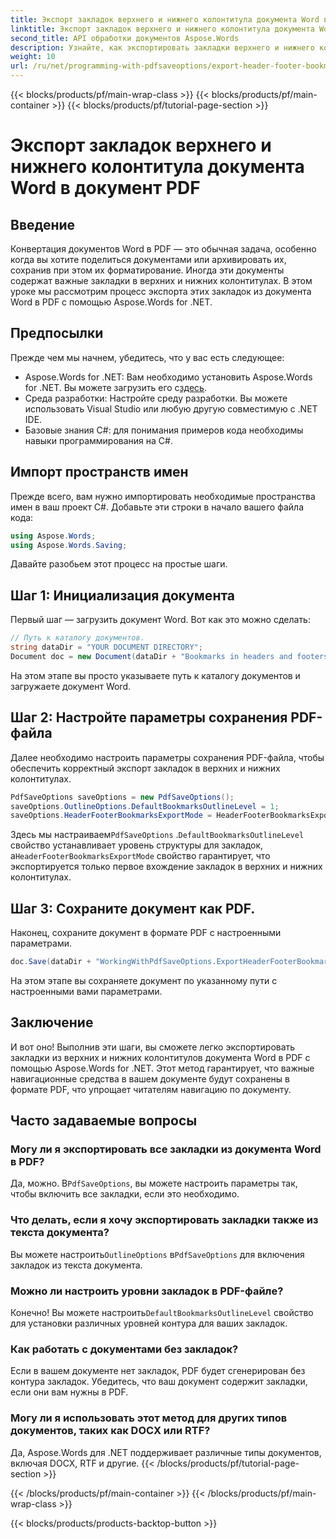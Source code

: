 ```yaml
---
title: Экспорт закладок верхнего и нижнего колонтитула документа Word в документ PDF
linktitle: Экспорт закладок верхнего и нижнего колонтитула документа Word в документ PDF
second_title: API обработки документов Aspose.Words
description: Узнайте, как экспортировать закладки верхнего и нижнего колонтитула из документа Word в PDF с помощью Aspose.Words для .NET, следуя нашему пошаговому руководству.
weight: 10
url: /ru/net/programming-with-pdfsaveoptions/export-header-footer-bookmarks/
---
```


{{< blocks/products/pf/main-wrap-class >}}
{{< blocks/products/pf/main-container >}}
{{< blocks/products/pf/tutorial-page-section >}}

# Экспорт закладок верхнего и нижнего колонтитула документа Word в документ PDF

## Введение

Конвертация документов Word в PDF — это обычная задача, особенно когда вы хотите поделиться документами или архивировать их, сохранив при этом их форматирование. Иногда эти документы содержат важные закладки в верхних и нижних колонтитулах. В этом уроке мы рассмотрим процесс экспорта этих закладок из документа Word в PDF с помощью Aspose.Words for .NET.

## Предпосылки

Прежде чем мы начнем, убедитесь, что у вас есть следующее:

- Aspose.Words for .NET: Вам необходимо установить Aspose.Words for .NET. Вы можете загрузить его с[здесь](https://releases.aspose.com/words/net/).
- Среда разработки: Настройте среду разработки. Вы можете использовать Visual Studio или любую другую совместимую с .NET IDE.
- Базовые знания C#: для понимания примеров кода необходимы навыки программирования на C#.

## Импорт пространств имен

Прежде всего, вам нужно импортировать необходимые пространства имен в ваш проект C#. Добавьте эти строки в начало вашего файла кода:

```csharp
using Aspose.Words;
using Aspose.Words.Saving;
```

Давайте разобьем этот процесс на простые шаги.

## Шаг 1: Инициализация документа

Первый шаг — загрузить документ Word. Вот как это можно сделать:

```csharp
// Путь к каталогу документов.
string dataDir = "YOUR DOCUMENT DIRECTORY";
Document doc = new Document(dataDir + "Bookmarks in headers and footers.docx");
```

На этом этапе вы просто указываете путь к каталогу документов и загружаете документ Word.

## Шаг 2: Настройте параметры сохранения PDF-файла

Далее необходимо настроить параметры сохранения PDF-файла, чтобы обеспечить корректный экспорт закладок в верхних и нижних колонтитулах.

```csharp
PdfSaveOptions saveOptions = new PdfSaveOptions();
saveOptions.OutlineOptions.DefaultBookmarksOutlineLevel = 1;
saveOptions.HeaderFooterBookmarksExportMode = HeaderFooterBookmarksExportMode.First;
```

 Здесь мы настраиваем`PdfSaveOptions` .`DefaultBookmarksOutlineLevel` свойство устанавливает уровень структуры для закладок, а`HeaderFooterBookmarksExportMode` свойство гарантирует, что экспортируется только первое вхождение закладок в верхних и нижних колонтитулах.

## Шаг 3: Сохраните документ как PDF.

Наконец, сохраните документ в формате PDF с настроенными параметрами.

```csharp
doc.Save(dataDir + "WorkingWithPdfSaveOptions.ExportHeaderFooterBookmarks.pdf", saveOptions);
```

На этом этапе вы сохраняете документ по указанному пути с настроенными вами параметрами.

## Заключение

И вот оно! Выполнив эти шаги, вы сможете легко экспортировать закладки из верхних и нижних колонтитулов документа Word в PDF с помощью Aspose.Words for .NET. Этот метод гарантирует, что важные навигационные средства в вашем документе будут сохранены в формате PDF, что упрощает читателям навигацию по документу.

## Часто задаваемые вопросы

### Могу ли я экспортировать все закладки из документа Word в PDF?

 Да, можно. В`PdfSaveOptions`, вы можете настроить параметры так, чтобы включить все закладки, если это необходимо.

### Что делать, если я хочу экспортировать закладки также из текста документа?

 Вы можете настроить`OutlineOptions` в`PdfSaveOptions` для включения закладок из текста документа.

### Можно ли настроить уровни закладок в PDF-файле?

 Конечно! Вы можете настроить`DefaultBookmarksOutlineLevel` свойство для установки различных уровней контура для ваших закладок.

### Как работать с документами без закладок?

Если в вашем документе нет закладок, PDF будет сгенерирован без контура закладок. Убедитесь, что ваш документ содержит закладки, если они вам нужны в PDF.

### Могу ли я использовать этот метод для других типов документов, таких как DOCX или RTF?

Да, Aspose.Words для .NET поддерживает различные типы документов, включая DOCX, RTF и другие.
{{< /blocks/products/pf/tutorial-page-section >}}

{{< /blocks/products/pf/main-container >}}
{{< /blocks/products/pf/main-wrap-class >}}

{{< blocks/products/products-backtop-button >}}
